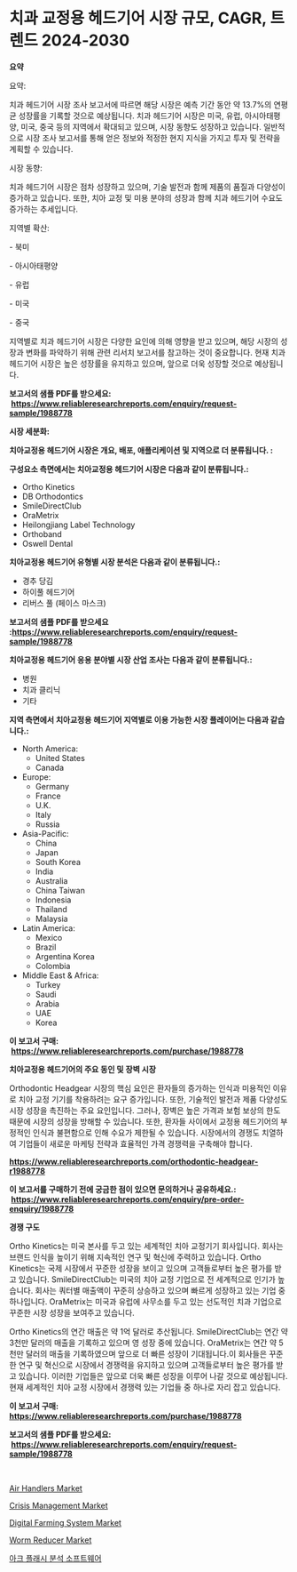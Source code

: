 <p><h1>치과 교정용 헤드기어 시장 규모, CAGR, 트렌드 2024-2030</h1></p><p><strong>요약</strong></p>
<p><p>요약:</p><p>치과 헤드기어 시장 조사 보고서에 따르면 해당 시장은 예측 기간 동안 약 13.7%의 연평균 성장률을 기록할 것으로 예상됩니다. 치과 헤드기어 시장은 미국, 유럽, 아시아태평양, 미국, 중국 등의 지역에서 확대되고 있으며, 시장 동향도 성장하고 있습니다. 일반적으로 시장 조사 보고서를 통해 얻은 정보와 적정한 현지 지식을 가지고 투자 및 전략을 계획할 수 있습니다.</p><p>시장 동향:</p><p>치과 헤드기어 시장은 점차 성장하고 있으며, 기술 발전과 함께 제품의 품질과 다양성이 증가하고 있습니다. 또한, 치아 교정 및 미용 분야의 성장과 함께 치과 헤드기어 수요도 증가하는 추세입니다.</p><p>지역별 확산:</p><p>- 북미</p><p>- 아시아태평양</p><p>- 유럽</p><p>- 미국</p><p>- 중국</p><p>지역별로 치과 헤드기어 시장은 다양한 요인에 의해 영향을 받고 있으며, 해당 시장의 성장과 변화를 파악하기 위해 관련 리서치 보고서를 참고하는 것이 중요합니다. 현재 치과 헤드기어 시장은 높은 성장률을 유지하고 있으며, 앞으로 더욱 성장할 것으로 예상됩니다.</p></p>
<p><strong>보고서의 샘플 PDF를 받으세요: &nbsp;<a href="https://www.reliableresearchreports.com/enquiry/request-sample/1988778">https://www.reliableresearchreports.com/enquiry/request-sample/1988778</a></strong></p>
<p><strong>시장 세분화:</strong></p>
<p><strong> 치아교정용 헤드기어 시장은 개요, 배포, 애플리케이션 및 지역으로 더 분류됩니다. :</strong></p>
<p><strong>구성요소 측면에서는 치아교정용 헤드기어 시장은 다음과 같이 분류됩니다.:</strong></p>
<p><ul><li>Ortho Kinetics</li><li>DB Orthodontics</li><li>SmileDirectClub</li><li>OraMetrix</li><li>Heilongjiang Label Technology</li><li>Orthoband</li><li>Oswell Dental</li></ul></p>
<p><strong> 치아교정용 헤드기어 유형별 시장 분석은 다음과 같이 분류됩니다.:</strong></p>
<p><ul><li>경추 당김</li><li>하이풀 헤드기어</li><li>리버스 풀 (페이스 마스크)</li></ul></p>
<p><strong>보고서의 샘플 PDF를 받으세요 :<a href="https://www.reliableresearchreports.com/enquiry/request-sample/1988778">https://www.reliableresearchreports.com/enquiry/request-sample/1988778</a></strong></p>
<p><strong> 치아교정용 헤드기어 응용 분야별 시장 산업 조사는 다음과 같이 분류됩니다.:</strong></p>
<p><ul><li>병원</li><li>치과 클리닉</li><li>기타</li></ul></p>
<p><strong>지역 측면에서 치아교정용 헤드기어 지역별로 이용 가능한 시장 플레이어는 다음과 같습니다.:</strong></p>
<p><ul>
    <li>
        North America:
        <ul>
            <li>United States</li>
            <li>Canada</li>
        </ul>
    </li>
    <li>
        Europe:
        <ul>
            <li>Germany</li>
            <li>France</li>
            <li>U.K.</li>
            <li>Italy</li>
            <li>Russia</li>
        </ul>
    </li>
    <li>
        Asia-Pacific:
        <ul>
            <li>China</li>
            <li>Japan</li>
            <li>South Korea</li>
            <li>India</li>
            <li>Australia</li>
            <li>China Taiwan</li>
            <li>Indonesia</li>
            <li>Thailand</li>
            <li>Malaysia</li>
        </ul>
    </li>
    <li>
        Latin America:
        <ul>
            <li>Mexico</li>
            <li>Brazil</li>
            <li>Argentina Korea</li>
            <li>Colombia</li>
        </ul>
    </li>
    <li>
        Middle East & Africa:
        <ul>
            <li>Turkey</li>
            <li>Saudi</li>
            <li>Arabia</li>
            <li>UAE</li>
            <li>Korea</li>
        </ul>
    </li>
    </ul></p>
<p><strong>이 보고서 구매: &nbsp;<a href="https://www.reliableresearchreports.com/purchase/1988778">https://www.reliableresearchreports.com/purchase/1988778</a></strong></p>
<p><strong>치아교정용 헤드기어의 주요 동인 및 장벽 시장</strong></p>
<p><p>Orthodontic Headgear 시장의 핵심 요인은 환자들의 증가하는 인식과 미용적인 이유로 치아 교정 기기를 착용하려는 요구 증가입니다. 또한, 기술적인 발전과 제품 다양성도 시장 성장을 촉진하는 주요 요인입니다. 그러나, 장벽은 높은 가격과 보험 보상의 한도 때문에 시장의 성장을 방해할 수 있습니다. 또한, 환자들 사이에서 교정용 헤드기어의 부정적인 인식과 불편함으로 인해 수요가 제한될 수 있습니다. 시장에서의 경쟁도 치열하여 기업들이 새로운 마케팅 전략과 효율적인 가격 경쟁력을 구축해야 합니다.</p></p>
<p><strong><a href="https://www.reliableresearchreports.com/orthodontic-headgear-r1988778">https://www.reliableresearchreports.com/orthodontic-headgear-r1988778</a></strong></p>
<p><strong>이 보고서를 구매하기 전에 궁금한 점이 있으면 문의하거나 공유하세요.: &nbsp;<a href="https://www.reliableresearchreports.com/enquiry/pre-order-enquiry/1988778">https://www.reliableresearchreports.com/enquiry/pre-order-enquiry/1988778</a></strong></p>
<p><strong>경쟁 구도</strong></p>
<p><p>Ortho Kinetics는 미국 본사를 두고 있는 세계적인 치아 교정기기 회사입니다. 회사는 브랜드 인식을 높이기 위해 지속적인 연구 및 혁신에 주력하고 있습니다. Ortho Kinetics는 국제 시장에서 꾸준한 성장을 보이고 있으며 고객들로부터 높은 평가를 받고 있습니다. SmileDirectClub는 미국의 치아 교정 기업으로 전 세계적으로 인기가 높습니다. 회사는 쿼터별 매출액이 꾸준히 상승하고 있으며 빠르게 성장하고 있는 기업 중 하나입니다. OraMetrix는 미국과 유럽에 사무소를 두고 있는 선도적인 치과 기업으로 꾸준한 시장 성장을 보여주고 있습니다.</p><p>Ortho Kinetics의 연간 매출은 약 1억 달러로 추산됩니다. SmileDirectClub는 연간 약 3천만 달러의 매출을 기록하고 있으며 영 성장 중에 있습니다. OraMetrix는 연간 약 5천만 달러의 매출을 기록하였으며 앞으로 더 빠른 성장이 기대됩니다.이 회사들은 꾸준한 연구 및 혁신으로 시장에서 경쟁력을 유지하고 있으며 고객들로부터 높은 평가를 받고 있습니다. 이러한 기업들은 앞으로 더욱 빠른 성장을 이루어 나갈 것으로 예상됩니다. 현재 세계적인 치아 교정 시장에서 경쟁력 있는 기업들 중 하나로 자리 잡고 있습니다.</p></p>
<p><strong>이 보고서 구매: &nbsp; <a href="https://www.reliableresearchreports.com/purchase/1988778">https://www.reliableresearchreports.com/purchase/1988778</a></strong></p>
<p><strong>보고서의 샘플 PDF를 받으세요: &nbsp;<a href="https://www.reliableresearchreports.com/enquiry/request-sample/1988778">https://www.reliableresearchreports.com/enquiry/request-sample/1988778</a></strong><strong></strong></p>
<p>&nbsp;</p>
<p><p><a href="https://www.linkedin.com/pulse/air-handlers-market-key-successful-business-strategy-forecast-q7vbf?trackingId=n27F8s4QesFl9nn%2B6JskkA%3D%3D">Air Handlers Market</a></p><p><a href="https://github.com/gdfhhhj/Market-Research-Report-List-4/blob/main/crisis-management-market.md">Crisis Management Market</a></p><p><a href="https://github.com/julyju69/Market-Research-Report-List-3/blob/main/digital-farming-system-market.md">Digital Farming System Market</a></p><p><a href="https://www.linkedin.com/pulse/worm-reducer-market-furnishes-information-share-trends-growth-2ksxf?trackingId=ogGuWDgWOVQsEzo9F%2BQ4Xw%3D%3D">Worm Reducer Market</a></p><p><a href="https://medium.com/@cierrahayes645/%EC%95%84%ED%81%AC-%ED%94%8C%EB%9E%98%EC%8B%9C-%EB%B6%84%EC%84%9D-%EC%86%8C%ED%94%84%ED%8A%B8%EC%9B%A8%EC%96%B4-%EC%8B%9C%EC%9E%A5-%EC%A0%90%EC%9C%A0%EC%9C%A8-%EC%A7%84%ED%99%94-%EB%B0%8F-%EC%8B%9C%EC%9E%A5-%EC%84%B1%EC%9E%A5-%ED%8A%B8%EB%A0%8C%EB%93%9C-2024-2031-f5362def3092">아크 플래시 분석 소프트웨어</a></p></p>